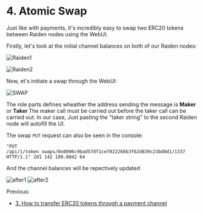 <h1>4. Atomic Swap </h1>

Just like with payments, it's incredibly easy to swap two ERC20 tokens between Raiden nodes using the WebUI. 


Firstly, let's look at the initial channel balances on both of our Raiden nodes:

![Raiden1](https://github.com/dopetard/Raiden-ERC20-Atomic-Swap-POC-/blob/master/before1.gif)

![Raiden2](https://github.com/dopetard/Raiden-ERC20-Atomic-Swap-POC-/blob/master/before2.gif)

Now, et's initiate a swap through the WebUI:

![SWAP](https://github.com/dopetard/Raiden-ERC20-Atomic-Swap-POC-/blob/master/Screen%20Shot%202018-02-26%20at%204.55.40%20PM.png)

The role parts defines wheather the address sending the message is <b> Maker </b> or <b> Taker </b> The maker call must be carried out before the taker call can be carried out. In our case, Just pasting the "taker string" to the second Raiden node will autofill the UI. 

The swap `PUT` request can also be seen in the console:

` "PUT /api/1/token_swaps/0x0096c9bad57df1ce7022268b3f62d839c23bd8d1/1337 HTTP/1.1" 201 142 100.0042
64 `

And the channel balances will be repectively updated

![after1](https://github.com/dopetard/Raiden-ERC20-Atomic-Swap-POC-/blob/master/after1.gif)
![after2](https://github.com/dopetard/Raiden-ERC20-Atomic-Swap-POC-/blob/master/after2.gif)

Previous:
* [3. How to transfer ERC20 tokens through a payment channel](TransferTokens.md)
